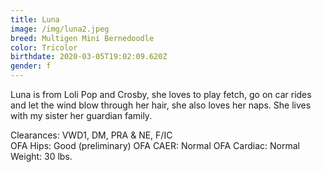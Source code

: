 ```yaml
---
title: Luna
image: /img/luna2.jpeg
breed: Multigen Mini Bernedoodle
color: Tricolor
birthdate: 2020-03-05T19:02:09.620Z
gender: f
---
```

Luna is from Loli Pop and Crosby, she loves to play fetch, go on car rides and let the wind blow through her hair, she also loves her naps. She lives with my sister her guardian family.

Clearances: VWD1, DM, PRA & NE, F/IC\
OFA Hips: Good (preliminary) OFA CAER: Normal OFA Cardiac: Normal\
Weight: 30 lbs.